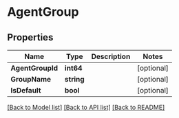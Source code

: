 # AgentGroup

## Properties

Name | Type | Description | Notes
------------ | ------------- | ------------- | -------------
**AgentGroupId** | **int64** |  | [optional] 
**GroupName** | **string** |  | [optional] 
**IsDefault** | **bool** |  | [optional] 

[[Back to Model list]](../README.md#documentation-for-models) [[Back to API list]](../README.md#documentation-for-api-endpoints) [[Back to README]](../README.md)


